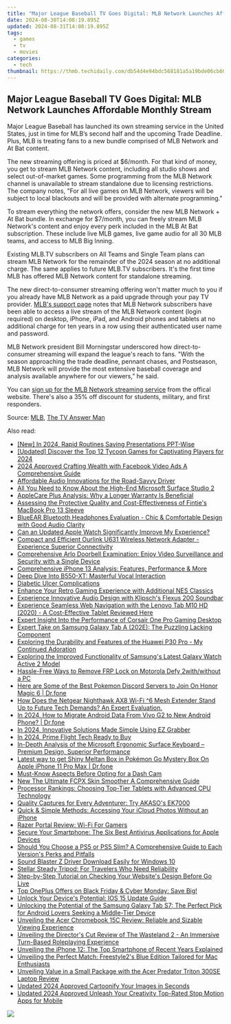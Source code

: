 ```yaml
---
title: "Major League Baseball TV Goes Digital: MLB Network Launches Affordable Monthly Stream"
date: 2024-08-30T14:08:19.895Z
updated: 2024-08-31T14:08:19.895Z
tags:
  - games
  - tv
  - movies
categories:
  - tech
thumbnail: https://thmb.techidaily.com/db54d4e94bdc568181a5a19bde06cb60cc627002afae7c9a75d3a396e9c852b9.JPG
---
```


## Major League Baseball TV Goes Digital: MLB Network Launches Affordable Monthly Stream

Major League Baseball has launched its own streaming service in the United States, just in time for MLB’s second half and the upcoming Trade Deadline. Plus, MLB is treating fans to a new bundle comprised of MLB Network and At Bat content.

 The new streaming offering is priced at $6/month. For that kind of money, you get to stream MLB Network content, including all studio shows and select out-of-market games. Some programming from the MLB Network channel is unavailable to stream standalone due to licensing restrictions. The company notes, "For all live games on MLB Network, viewers will be subject to local blackouts and will be provided with alternate programming."

 To stream everything the network offers, consider the new MLB Network + At Bat bundle. In exchange for $7/month, you can freely stream MLB Network's content and enjoy every perk included in the MLB At Bat subscription. These include live MLB games, live game audio for all 30 MLB teams, and access to MLB Big Inning.

 Existing MLB.TV subscribers on All Teams and Single Team plans can stream MLB Network for the remainder of the 2024 season at no additional charge. The same applies to future MLB.TV subscribers. It's the first time MLB has offered MLB Network content for standalone streaming.

 The new direct-to-consumer streaming offering won't matter much to you if you already have MLB Network as a paid upgrade through your pay TV provider. [MLB's support page](https://www.mlb.com/network/about/live-streaming-faq) notes that MLB Network subscribers have been able to access a live stream of the MLB Network content (login required) on desktop, iPhone, iPad, and Android phones and tablets at no additional charge for ten years in a row using their authenticated user name and password.

 MLB Network president Bill Morningstar underscored how direct-to-consumer streaming will expand the league's reach to fans. "With the season approaching the trade deadline, pennant chases, and Postseason, MLB Network will provide the most extensive baseball coverage and analysis available anywhere for our viewers,” he said.

 You can [sign up for the MLB Network streaming service](https://www.mlb.com/live-stream-games/subscribe) from the offical website. There's also a 35% off discount for students, military, and first responders.

 Source: [MLB](https://www.mlb.com/press-release/mlb-network-launches-direct-to-consumer-offering-beginning-wednesday-july-24), [The TV Answer Man](https://tvanswerman.com/2024/07/24/mlb-network-now-available-via-streaming-for-5-99-a-month/)

<ins class="adsbygoogle"
     style="display:block"
     data-ad-format="autorelaxed"
     data-ad-client="ca-pub-7571918770474297"
     data-ad-slot="1223367746"></ins>



<ins class="adsbygoogle"
     style="display:block"
     data-ad-client="ca-pub-7571918770474297"
     data-ad-slot="8358498916"
     data-ad-format="auto"
     data-full-width-responsive="true"></ins>

<span class="atpl-alsoreadstyle">Also read:</span>
<div><ul>
<li><a href="https://screen-capture.techidaily.com/new-in-2024-rapid-routines-saving-presentations-ppt-wise/"><u>[New] In 2024, Rapid Routines  Saving Presentations PPT-Wise</u></a></li>
<li><a href="https://video-screen-grab.techidaily.com/updated-discover-the-top-12-tycoon-games-for-captivating-players-for-2024/"><u>[Updated] Discover the Top 12 Tycoon Games for Captivating Players for 2024</u></a></li>
<li><a href="https://facebook-videos.techidaily.com/2024-approved-crafting-wealth-with-facebook-video-ads-a-comprehensive-guide/"><u>2024 Approved  Crafting Wealth with Facebook Video Ads  A Comprehensive Guide</u></a></li>
<li><a href="https://buynow-info.techidaily.com/affordable-audio-innovations-for-the-road-savvy-driver/"><u>Affordable Audio Innovations for the Road-Savvy Driver</u></a></li>
<li><a href="https://buynow-info.techidaily.com/all-you-need-to-know-about-the-high-end-microsoft-surface-studio-2/"><u>All You Need to Know About the High-End Microsoft Surface Studio 2</u></a></li>
<li><a href="https://buynow-info.techidaily.com/applecare-plus-analysis-why-a-longer-warranty-is-beneficial/"><u>AppleCare Plus Analysis: Why a Longer Warranty Is Beneficial</u></a></li>
<li><a href="https://buynow-info.techidaily.com/assessing-the-protective-quality-and-cost-effectiveness-of-finties-macbook-pro-13-sleeve/"><u>Assessing the Protective Quality and Cost-Effectiveness of Fintie's MacBook Pro 13 Sleeve</u></a></li>
<li><a href="https://buynow-info.techidaily.com/blueear-bluetooth-headphones-evaluation-chic-and-comfortable-design-with-good-audio-clarity/"><u>BlueEAR Bluetooth Headphones Evaluation - Chic & Comfortable Design with Good Audio Clarity</u></a></li>
<li><a href="https://buynow-info.techidaily.com/can-an-updated-apple-watch-significantly-improve-my-experience/"><u>Can an Updated Apple Watch Significantly Improve My Experience?</u></a></li>
<li><a href="https://buynow-info.techidaily.com/compact-and-efficient-ourlink-u631-wireless-network-adapter-experience-superior-connectivity/"><u>Compact and Efficient Ourlink U631 Wireless Network Adapter - Experience Superior Connectivity</u></a></li>
<li><a href="https://buynow-info.techidaily.com/comprehensive-arlo-doorbell-examination-enjoy-video-surveillance-and-security-with-a-single-device/"><u>Comprehensive Arlo Doorbell Examination: Enjoy Video Surveillance and Security with a Single Device</u></a></li>
<li><a href="https://buynow-info.techidaily.com/comprehensive-iphone-13-analysis-features-performance-and-more/"><u>Comprehensive iPhone 13 Analysis: Features, Performance & More</u></a></li>
<li><a href="https://buynow-info.techidaily.com/deep-dive-into-b550-xt-masterful-vocal-interaction/"><u>Deep Dive Into B550-XT: Masterful Vocal Interaction</u></a></li>
<li><a href="https://hardware-help.techidaily.com/diabetic-ulcer-complications/"><u>Diabetic Ulcer Complications</u></a></li>
<li><a href="https://buynow-info.techidaily.com/enhance-your-retro-gaming-experience-with-additional-nes-classics/"><u>Enhance Your Retro Gaming Experience with Additional NES Classics</u></a></li>
<li><a href="https://buynow-info.techidaily.com/experience-innovative-audio-design-with-klipschs-flexus-200-soundbar/"><u>Experience Innovative Audio Design with Klipsch's Flexus 200 Soundbar</u></a></li>
<li><a href="https://buynow-info.techidaily.com/experience-seamless-web-navigation-with-the-lenovo-tab-m10-hd-2020-a-cost-effective-tablet-reviewed-here/"><u>Experience Seamless Web Navigation with the Lenovo Tab M10 HD (2020) - A Cost-Effective Tablet Reviewed Here</u></a></li>
<li><a href="https://buynow-info.techidaily.com/expert-insight-into-the-performance-of-corsair-one-pro-gaming-desktop/"><u>Expert Insight Into the Performance of Corsair One Pro Gaming Desktop</u></a></li>
<li><a href="https://buynow-info.techidaily.com/expert-take-on-samsung-galaxy-tab-a-202e-the-puzzling-lacking-component/"><u>Expert Take on Samsung Galaxy Tab A (202E): The Puzzling Lacking Component</u></a></li>
<li><a href="https://buynow-info.techidaily.com/exploring-the-durability-and-features-of-the-huawei-p30-pro-my-continued-adoration/"><u>Exploring the Durability and Features of the Huawei P30 Pro - My Continued Adoration</u></a></li>
<li><a href="https://buynow-info.techidaily.com/exploring-the-improved-functionality-of-samsungs-latest-galaxy-watch-active-2-model/"><u>Exploring the Improved Functionality of Samsung's Latest Galaxy Watch Active 2 Model</u></a></li>
<li><a href="https://android-frp.techidaily.com/hassle-free-ways-to-remove-frp-lock-on-motorola-defy-2withwithout-a-pc-by-drfone-android/"><u>Hassle-Free Ways to Remove FRP Lock on Motorola Defy 2with/without a PC</u></a></li>
<li><a href="https://pokemon-go-android.techidaily.com/here-are-some-of-the-best-pokemon-discord-servers-to-join-on-honor-magic-6-drfone-by-drfone-virtual-android/"><u>Here are Some of the Best Pokemon Discord Servers to Join On Honor Magic 6 | Dr.fone</u></a></li>
<li><a href="https://buynow-info.techidaily.com/how-does-the-netgear-nighthawk-ax8-wi-fi-6-mesh-extender-stand-up-to-future-tech-demands-an-expert-evaluation/"><u>How Does the Netgear Nighthawk AX8 Wi-Fi ^6 Mesh Extender Stand Up to Future Tech Demands? An Expert Evaluation.</u></a></li>
<li><a href="https://android-transfer.techidaily.com/in-2024-how-to-migrate-android-data-from-vivo-g2-to-new-android-phone-drfone-by-drfone-transfer-from-android-transfer-from-android/"><u>In 2024, How to Migrate Android Data From Vivo G2 to New Android Phone? | Dr.fone</u></a></li>
<li><a href="https://digital-screen-recording.techidaily.com/in-2024-innovative-solutions-made-simple-using-ez-grabber/"><u>In 2024, Innovative Solutions Made Simple  Using EZ Grabber</u></a></li>
<li><a href="https://extra-approaches.techidaily.com/in-2024-prime-flight-tech-ready-to-buy/"><u>In 2024, Prime Flight Tech Ready to Buy</u></a></li>
<li><a href="https://buynow-info.techidaily.com/in-depth-analysis-of-the-microsoft-ergonomic-surface-keyboard-premium-design-superior-performance/"><u>In-Depth Analysis of the Microsoft Ergonomic Surface Keyboard – Premium Design, Superior Performance</u></a></li>
<li><a href="https://ios-pokemon-go.techidaily.com/latest-way-to-get-shiny-meltan-box-in-pokemon-go-mystery-box-on-apple-iphone-11-pro-max-drfone-by-drfone-virtual-ios/"><u>Latest way to get Shiny Meltan Box in Pokémon Go Mystery Box On Apple iPhone 11 Pro Max | Dr.fone</u></a></li>
<li><a href="https://buynow-info.techidaily.com/must-know-aspects-before-opting-for-a-dash-cam/"><u>Must-Know Aspects Before Opting for a Dash Cam</u></a></li>
<li><a href="https://smart-video-creator.techidaily.com/new-the-ultimate-fcpx-skin-smoother-a-comprehensive-guide/"><u>New The Ultimate FCPX Skin Smoother A Comprehensive Guide</u></a></li>
<li><a href="https://buynow-info.techidaily.com/processor-rankings-choosing-top-tier-tablets-with-advanced-cpu-technology/"><u>Processor Rankings: Choosing Top-Tier Tablets with Advanced CPU Technology</u></a></li>
<li><a href="https://buynow-info.techidaily.com/quality-captures-for-every-adventurer-try-akasos-ek7000/"><u>Quality Captures for Every Adventurer: Try AKASO's EK7000</u></a></li>
<li><a href="https://app-tips.techidaily.com/quick-and-simple-methods-accessing-your-icloud-photos-without-an-iphone/"><u>Quick & Simple Methods: Accessing Your iCloud Photos Without an iPhone</u></a></li>
<li><a href="https://buynow-info.techidaily.com/razer-portal-review-wi-fi-for-gamers/"><u>Razer Portal Review: Wi-Fi For Gamers</u></a></li>
<li><a href="https://buynow-info.techidaily.com/secure-your-smartphone-the-six-best-antivirus-applications-for-apple-devices/"><u>Secure Your Smartphone: The Six Best Antivirus Applications for Apple Devices</u></a></li>
<li><a href="https://buynow-info.techidaily.com/should-you-choose-a-ps5-or-ps5-slim-a-comprehensive-guide-to-each-versions-perks-and-pitfalls/"><u>Should You Choose a PS5 or PS5 Slim? A Comprehensive Guide to Each Version's Perks and Pitfalls</u></a></li>
<li><a href="https://win-amazing.techidaily.com/sound-blaster-z-driver-download-easily-for-windows-10/"><u>Sound Blaster Z Driver Download Easily for Windows 10</u></a></li>
<li><a href="https://buynow-info.techidaily.com/stellar-steady-tripod-for-travelers-who-need-reliability/"><u>Stellar Steady Tripod: For Travelers Who Need Reliability</u></a></li>
<li><a href="https://buynow-info.techidaily.com/step-by-step-tutorial-on-checking-your-websites-design-before-go-live/"><u>Step-by-Step Tutorial on Checking Your Website's Design Before Go Live</u></a></li>
<li><a href="https://buynow-info.techidaily.com/top-oneplus-offers-on-black-friday-and-cyber-monday-save-big/"><u>Top OnePlus Offers on Black Friday & Cyber Monday: Save Big!</u></a></li>
<li><a href="https://buynow-info.techidaily.com/unlock-your-devices-potential-ios-15-update-guide/"><u>Unlock Your Device's Potential: IOS 15 Update Guide</u></a></li>
<li><a href="https://buynow-info.techidaily.com/unlocking-the-potential-of-the-samsung-galaxy-tab-s7-the-perfect-pick-for-android-lovers-seeking-a-middle-tier-device/"><u>Unlocking the Potential of the Samsung Galaxy Tab S7: The Perfect Pick for Android Lovers Seeking a Middle-Tier Device</u></a></li>
<li><a href="https://buynow-info.techidaily.com/unveiling-the-acer-chromebook-15c-review-reliable-and-sizable-viewing-experience/"><u>Unveiling the Acer Chromebook 15C Review: Reliable and Sizable Viewing Experience</u></a></li>
<li><a href="https://buynow-info.techidaily.com/unveiling-the-directors-cut-review-of-the-wasteland-2-an-immersive-turn-based-roleplaying-experience/"><u>Unveiling the Director's Cut Review of The Wasteland 2 - An Immersive Turn-Based Roleplaying Experience</u></a></li>
<li><a href="https://buynow-info.techidaily.com/unveiling-the-iphone-12-the-top-smartphone-of-recent-years-explained/"><u>Unveiling the iPhone 12: The Top Smartphone of Recent Years Explained</u></a></li>
<li><a href="https://buynow-info.techidaily.com/unveiling-the-perfect-match-freestyle2s-blue-edition-tailored-for-mac-enthusiasts/"><u>Unveiling the Perfect Match: Freestyle2's Blue Edition Tailored for Mac Enthusiasts</u></a></li>
<li><a href="https://buynow-info.techidaily.com/unveiling-value-in-a-small-package-with-the-acer-predator-triton-300se-laptop-review/"><u>Unveiling Value in a Small Package with the Acer Predator Triton 300SE Laptop Review</u></a></li>
<li><a href="https://ai-video-apps.techidaily.com/updated-2024-approved-cartoonify-your-images-in-seconds/"><u>Updated 2024 Approved Cartoonify Your Images in Seconds</u></a></li>
<li><a href="https://video-creation-software.techidaily.com/updated-2024-approved-unleash-your-creativity-top-rated-stop-motion-apps-for-mobile/"><u>Updated 2024 Approved Unleash Your Creativity Top-Rated Stop Motion Apps for Mobile</u></a></li>
</ul></div>

<!-- affiliate ads begin -->
<a href="https://store.massmailsoftware.com/order/checkout.php?PRODS=1300375&QTY=1&AFFILIATE=108875&CART=1"><img src="https://secure.avangate.com/images/merchant/dc87c13749315c7217cdc4ac692e704c/banera_for_partners-15_%281%29.jpg" border="0"></a>
<!-- affiliate ads end -->